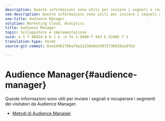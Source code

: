 ```yaml
---
description: Queste informazioni sono utili per inviare i segnali e recuperare i segmenti dei visitatori da Audience Manager.
seo-description: Queste informazioni sono utili per inviare i segnali e recuperare i segmenti dei visitatori da Audience Manager.
seo-title: Audience Manager
solution: Marketing Cloud, Analytics
title: Audience Manager
topic: Sviluppatore e implementazione
uuid: a 1 f 86814-6 b 1 e -4 fe 1-9400-f 443 b 92405 f 1
translation-type: tm+mt
source-git-commit: 6ea2d461fb6a79a2a23da0e33873736910a10fbd

---
```



# Audience Manager{#audience-manager}

Queste informazioni sono utili per inviare i segnali e recuperare i segmenti dei visitatori da Audience Manager.

* [Metodi di Audience Manager](/help/ios/amm/aam-methods.md)